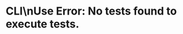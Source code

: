 <!-- Source: /Users/mzahirudeen/playwright-framework-dev/docs/docusaurus/docs/docusaurus/docs/cli.md -->

# CLI\nUse Error: No tests found to execute tests.

